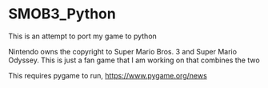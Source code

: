 # SMOB3_Python
This is an attempt to port my game to python

Nintendo owns the copyright to Super Mario Bros. 3 and Super Mario Odyssey. This is just a fan game that I am working on that combines the two

This requires pygame to run, https://www.pygame.org/news
